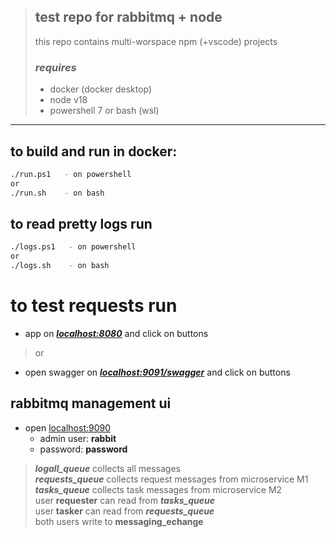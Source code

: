 > ## test repo for rabbitmq + node  
> this repo contains multi-worspace npm (+vscode) projects  
> ###  __*requires*__ 
> * docker (docker desktop)  
> * node v18
> * powershell 7 or bash (wsl)
---

## to build and run in docker:
```bash
./run.ps1   - on powershell
or
./run.sh    - on bash
```

## to read pretty logs run
```bash
./logs.ps1   - on powershell
or
./logs.sh    - on bash
```

# to test requests run
* app on [__*localhost:8080*__](http://localhost:8080) and click on buttons
> or  
* open swagger on [__*localhost:9091/swagger*__](http://localhost:9091/swagger) and click on buttons

## rabbitmq management ui
* open [localhost:9090](http://localhost:9090)  
    - admin user: __rabbit__  
    - password: __password__  

> __*logall_queue*__ collects all messages  
> __*requests_queue*__ collects request messages from microservice M1  
> __*tasks_queue*__ collects task messages from microservice M2  
> user __requester__ can read from __*tasks_queue*__  
> user __tasker__ can read from __*requests_queue*__  
> both users write to __messaging_echange__

